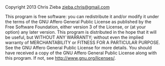 Copyright 2013 Chris Zieba <zieba.chris@gmail.com>

This program is free software: you can redistribute it and/or modify it under the terms of the GNU
Affero General Public License as published by the Free Software Foundation, either version 3 of the
License, or (at your option) any later version.
This program is distributed in the hope that it will be useful, but WITHOUT ANY WARRANTY;
without even the implied warranty of MERCHANTABILITY or FITNESS FOR A PARTICULAR
PURPOSE. See the GNU Affero General Public License for more details. You should have received a
copy of the GNU Affero General Public License along with this program. If not, see
<http://www.gnu.org/licenses/>.